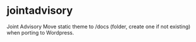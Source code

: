 # jointadvisory
Joint Advisory
Move static theme to /docs (folder, create one if not existing) when porting to Wordpress.